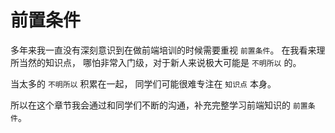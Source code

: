 # 前置条件

多年来我一直没有深刻意识到在做前端培训的时候需要重视 `前置条件`。 在我看来理所当然的知识点， 哪怕非常入门级，对于新人来说极大可能是 `不明所以` 的。

当太多的 `不明所以` 积累在一起， 同学们可能很难专注在 `知识点` 本身。

所以在这个章节我会通过和同学们不断的沟通，补充完整学习前端知识的 `前置条件`。
